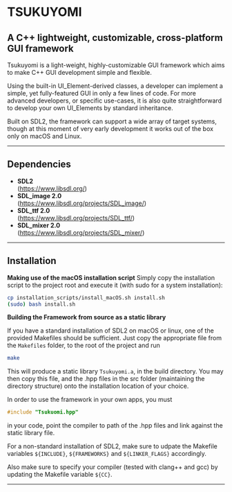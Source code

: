 TSUKUYOMI
=========
A C++ lightweight, customizable, cross-platform GUI framework
---------------------------------------------------

Tsukuyomi is a light-weight, highly-customizable GUI framework which aims to make C++ GUI development simple and flexible.

Using the built-in UI_Element-derived classes, a developer can implement a simple, yet fully-featured GUI in only a few lines of code. For more advanced developers, or specific use-cases, it is also quite straightforward to develop your own UI_Elements by standard inheritance.

Built on SDL2, the framework can support a wide array of target systems, though at this moment of very early development it works out of the box only on macOS and Linux.

----------------------
Dependencies
------------

- **SDL2** <br> (https://www.libsdl.org/)
- **SDL_image 2.0** <br> (https://www.libsdl.org/projects/SDL_image/)
- **SDL_ttf 2.0** <br> (https://www.libsdl.org/projects/SDL_ttf/)
- **SDL_mixer 2.0** <br> (https://www.libsdl.org/projects/SDL_mixer/)

----------------------
Installation
------------

**Making use of the macOS installation script**
Simply copy the installation script to the project root and execute it (with sudo for a system installation):
```bash
cp installation_scripts/install_macOS.sh install.sh
(sudo) bash install.sh
```

**Building the Framework from source as a static library**

If you have a standard installation of SDL2 on macOS or linux, one of the provided Makefiles should be sufficient. Just copy the appropriate file from the ```Makefiles``` folder, to the root of the project and run 
```bash
make
```
This will produce a static library ```Tsukuyomi.a```, in the build directory. You may then copy this file, and the .hpp files in the src folder (maintaining the directory structure) onto the installation location of your choice.

In order to use the framework in your own apps, you must
```c++
#include "Tsukuomi.hpp"
```
in your code, point the compiler to path of the .hpp files and link against the static library file.

For a non-standard installation of SDL2, make sure to udpate the Makefile variables ```${INCLUDE}```, ```${FRAMEWORKS}``` and ```${LINKER_FLAGS}``` accordingly.

Also make sure to specify your compiler (tested with clang++ and gcc) by updating the Makefile variable ```${CC}```.

<!-- License -->
-------
